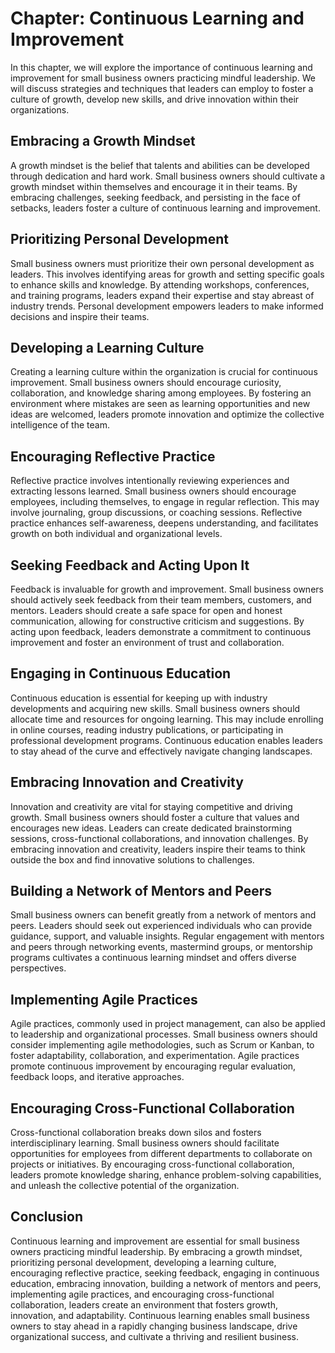 Chapter: Continuous Learning and Improvement
============================================

In this chapter, we will explore the importance of continuous learning and improvement for small business owners practicing mindful leadership. We will discuss strategies and techniques that leaders can employ to foster a culture of growth, develop new skills, and drive innovation within their organizations.

Embracing a Growth Mindset
--------------------------

A growth mindset is the belief that talents and abilities can be developed through dedication and hard work. Small business owners should cultivate a growth mindset within themselves and encourage it in their teams. By embracing challenges, seeking feedback, and persisting in the face of setbacks, leaders foster a culture of continuous learning and improvement.

Prioritizing Personal Development
---------------------------------

Small business owners must prioritize their own personal development as leaders. This involves identifying areas for growth and setting specific goals to enhance skills and knowledge. By attending workshops, conferences, and training programs, leaders expand their expertise and stay abreast of industry trends. Personal development empowers leaders to make informed decisions and inspire their teams.

Developing a Learning Culture
-----------------------------

Creating a learning culture within the organization is crucial for continuous improvement. Small business owners should encourage curiosity, collaboration, and knowledge sharing among employees. By fostering an environment where mistakes are seen as learning opportunities and new ideas are welcomed, leaders promote innovation and optimize the collective intelligence of the team.

Encouraging Reflective Practice
-------------------------------

Reflective practice involves intentionally reviewing experiences and extracting lessons learned. Small business owners should encourage employees, including themselves, to engage in regular reflection. This may involve journaling, group discussions, or coaching sessions. Reflective practice enhances self-awareness, deepens understanding, and facilitates growth on both individual and organizational levels.

Seeking Feedback and Acting Upon It
-----------------------------------

Feedback is invaluable for growth and improvement. Small business owners should actively seek feedback from their team members, customers, and mentors. Leaders should create a safe space for open and honest communication, allowing for constructive criticism and suggestions. By acting upon feedback, leaders demonstrate a commitment to continuous improvement and foster an environment of trust and collaboration.

Engaging in Continuous Education
--------------------------------

Continuous education is essential for keeping up with industry developments and acquiring new skills. Small business owners should allocate time and resources for ongoing learning. This may include enrolling in online courses, reading industry publications, or participating in professional development programs. Continuous education enables leaders to stay ahead of the curve and effectively navigate changing landscapes.

Embracing Innovation and Creativity
-----------------------------------

Innovation and creativity are vital for staying competitive and driving growth. Small business owners should foster a culture that values and encourages new ideas. Leaders can create dedicated brainstorming sessions, cross-functional collaborations, and innovation challenges. By embracing innovation and creativity, leaders inspire their teams to think outside the box and find innovative solutions to challenges.

Building a Network of Mentors and Peers
---------------------------------------

Small business owners can benefit greatly from a network of mentors and peers. Leaders should seek out experienced individuals who can provide guidance, support, and valuable insights. Regular engagement with mentors and peers through networking events, mastermind groups, or mentorship programs cultivates a continuous learning mindset and offers diverse perspectives.

Implementing Agile Practices
----------------------------

Agile practices, commonly used in project management, can also be applied to leadership and organizational processes. Small business owners should consider implementing agile methodologies, such as Scrum or Kanban, to foster adaptability, collaboration, and experimentation. Agile practices promote continuous improvement by encouraging regular evaluation, feedback loops, and iterative approaches.

Encouraging Cross-Functional Collaboration
------------------------------------------

Cross-functional collaboration breaks down silos and fosters interdisciplinary learning. Small business owners should facilitate opportunities for employees from different departments to collaborate on projects or initiatives. By encouraging cross-functional collaboration, leaders promote knowledge sharing, enhance problem-solving capabilities, and unleash the collective potential of the organization.

Conclusion
----------

Continuous learning and improvement are essential for small business owners practicing mindful leadership. By embracing a growth mindset, prioritizing personal development, developing a learning culture, encouraging reflective practice, seeking feedback, engaging in continuous education, embracing innovation, building a network of mentors and peers, implementing agile practices, and encouraging cross-functional collaboration, leaders create an environment that fosters growth, innovation, and adaptability. Continuous learning enables small business owners to stay ahead in a rapidly changing business landscape, drive organizational success, and cultivate a thriving and resilient business.
